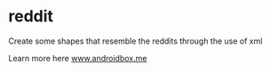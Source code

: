 # reddit
Create some shapes that resemble the reddits through the use of xml

Learn more here www.androidbox.me

